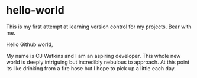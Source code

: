 # hello-world
This is my first attempt at learning version control for my projects. Bear with me. 

Hello Github world, 

My name is CJ Watkins and I am an aspiring developer. This whole new world is deeply intriguing but incredibly nebulous to approach. At this point its like drinking from a fire hose but I hope to pick up a little each day. 
